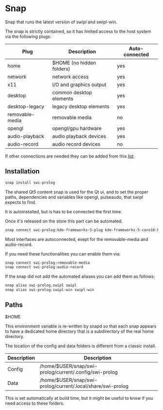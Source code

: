 # Snap

Snap that runs the latest version of swipl and swipl-win.

The snap is strictly contained, so it has limited access to the host system via the following plugs:

| Plug              | Description               | Auto-connected |
| ----------------- | ------------------------- | -------------- |
| home              | $HOME (no hidden folders) | yes            |
| network           | network access            | yes            |
| x11               | I/O and graphics output   | yes            |
| desktop           | common desktop elements   | yes            |
| desktop-legacy    | legacy desktop elements   | yes            |
| removable-media   | removable media           | no             |
| opengl            | opengl/gpu hardware       | yes            |
| audio-playback    | audio playback devices    | yes            |
| audio-record      | audio record devices      | no             |

If other connections are needed they can be added from this [list](https://snapcraft.io/docs/supported-interfaces).

## Installation
```sh
snap install swi-prolog
```

The shared Qt5 content snap is used for the Qt ui, and to set the proper paths, dependencies and variables like opengl, pulseaudo, that swipl expects to find.

It is autoinstalled, but is has to be connected the first time.

Once it's released on the store this part can be automated.
```sh
snap connect swi-prolog:kde-frameworks-5-plug kde-frameworks-5-core18:kde-frameworks-5-core18-slot
```

Most interfaces are autoconnected, exept for the removable-media and audio-record.

If you need these functionalities you can enable them via:
```sh
snap connect swi-prolog:removable-media
snap connect swi-prolog:audio-record
```

If the snap did not add the automated aliases you can add them as follows:
```sh
snap alias swi-prolog.swipl swipl
snap alias swi-prolog.swipl-win swipl-win
```

## Paths

$HOME

This environment variable is re-written by snapd so that each snap appears to have a dedicated home directory that is a subdirectory of the real home directory.

The location of the config and data folders is different from a classic install.

| Description    | Description  |
| -------------- | ------------ |
| Config         | /home/$USER/snap/swi-prolog/current/.config/swi-prolog
| Data           | /home/$USER/snap/swi-prolog/current/.local/share/swi-prolog

This is set automatically at build time, but it might be useful to know if you need access to these folders.